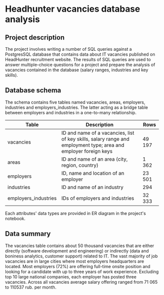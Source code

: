 # Headhunter vacancies database analysis


## Project description
The project involves writing a number of SQL queries against a PostgresSQL database that contains data about IT vacancies published on HeadHunter recruitment website. The results of SQL queries are used to answer multiple-choice questions for a project and prepare the analysis of vacancies contained in the database (salary ranges, industries and key skills).

## Database schema
The schema contains five tables named vacancies, areas, employers, industries and employers_industries. The latter acting as a bridge table between employers and industries in a one-to-many relationship.

| Table | Description | Rows
| --- | --- | --- |
|vacancies|ID and name of a vacancies, list of key skills, salary range and employment type; area and employer foreign keys|49 197
|areas|ID and name of an area (city, region, country)|1 362
|employers|ID, name and location of an employer|23 501
|industries|ID and name of an industry|294
|employers_industries|IDs of employers and industries|32 333

Each attributes' data types are provided in ER diagram in the project's notebook.

## Data summary
The vacancies table contains about 50 thousand vacancies that are either directly (software development and engineering) or indirectly (data and boniness analytics, customer support) related to IT. The vast majority of job vacancies are in large cities where most employers headquarters are located. Most employers (72%) are offering full-time onsite position and looking for a candidate with up to three years of work experience. Excluding top 10 large national companies, each employer has posted three vacancies. Across all vacancies average salary offering ranged from 71 065 to 110537 rub. per month.